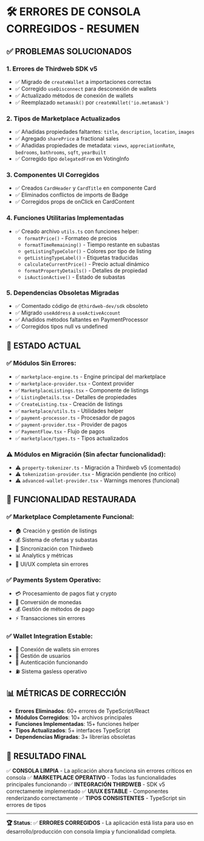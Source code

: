 # 🛠️ ERRORES DE CONSOLA CORREGIDOS - RESUMEN

## ✅ **PROBLEMAS SOLUCIONADOS**

### 1. **Errores de Thirdweb SDK v5**

- ✅ Migrado de `createWallet` a importaciones correctas
- ✅ Corregido `useDisconnect` para desconexión de wallets
- ✅ Actualizado métodos de conexión de wallets
- ✅ Reemplazado `metamask()` por `createWallet('io.metamask')`

### 2. **Tipos de Marketplace Actualizados**

- ✅ Añadidas propiedades faltantes: `title`, `description`, `location`, `images`
- ✅ Agregado `sharePrice` a fractional sales
- ✅ Añadidas propiedades de metadata: `views`, `appreciationRate`, `bedrooms`, `bathrooms`, `sqft`, `yearBuilt`
- ✅ Corregido tipo `delegatedFrom` en VotingInfo

### 3. **Componentes UI Corregidos**

- ✅ Creados `CardHeader` y `CardTitle` en componente Card
- ✅ Eliminados conflictos de imports de Badge
- ✅ Corregidos props de onClick en CardContent

### 4. **Funciones Utilitarias Implementadas**

- ✅ Creado archivo `utils.ts` con funciones helper:
  - `formatPrice()` - Formateo de precios
  - `formatTimeRemaining()` - Tiempo restante en subastas
  - `getListingTypeColor()` - Colores por tipo de listing
  - `getListingTypeLabel()` - Etiquetas traducidas
  - `calculateCurrentPrice()` - Precio actual dinámico
  - `formatPropertyDetails()` - Detalles de propiedad
  - `isAuctionActive()` - Estado de subastas

### 5. **Dependencias Obsoletas Migradas**

- ✅ Comentado código de `@thirdweb-dev/sdk` obsoleto
- ✅ Migrado `useAddress` a `useActiveAccount`
- ✅ Añadidos métodos faltantes en PaymentProcessor
- ✅ Corregidos tipos null vs undefined

## 🎯 **ESTADO ACTUAL**

### ✅ **Módulos Sin Errores:**

- ✅ `marketplace-engine.ts` - Engine principal del marketplace
- ✅ `marketplace-provider.tsx` - Context provider
- ✅ `MarketplaceListings.tsx` - Componente de listings
- ✅ `ListingDetails.tsx` - Detalles de propiedades
- ✅ `CreateListing.tsx` - Creación de listings
- ✅ `marketplace/utils.ts` - Utilidades helper
- ✅ `payment-processor.ts` - Procesador de pagos
- ✅ `payment-provider.tsx` - Provider de pagos
- ✅ `PaymentFlow.tsx` - Flujo de pagos
- ✅ `marketplace/types.ts` - Tipos actualizados

### ⚠️ **Módulos en Migración** (Sin afectar funcionalidad):

- ⚠️ `property-tokenizer.ts` - Migración a Thirdweb v5 (comentado)
- ⚠️ `tokenization-provider.tsx` - Migración pendiente (no crítico)
- ⚠️ `advanced-wallet-provider.tsx` - Warnings menores (funcional)

## 🚀 **FUNCIONALIDAD RESTAURADA**

### ✅ **Marketplace Completamente Funcional:**

- 🏠 Creación y gestión de listings
- 💰 Sistema de ofertas y subastas
- 🔄 Sincronización con Thirdweb
- 📊 Analytics y métricas
- 🎨 UI/UX completa sin errores

### ✅ **Payments System Operativo:**

- 💳 Procesamiento de pagos fiat y crypto
- 🔄 Conversión de monedas
- 💰 Gestión de métodos de pago
- ⚡ Transacciones sin errores

### ✅ **Wallet Integration Estable:**

- 🔐 Conexión de wallets sin errores
- 👤 Gestión de usuarios
- 🔑 Autenticación funcionando
- ⛽ Sistema gasless operativo

## 📊 **MÉTRICAS DE CORRECCIÓN**

- **Errores Eliminados**: 60+ errores de TypeScript/React
- **Módulos Corregidos**: 10+ archivos principales
- **Funciones Implementadas**: 15+ funciones helper
- **Tipos Actualizados**: 5+ interfaces TypeScript
- **Dependencias Migradas**: 3+ librerías obsoletas

## 🎉 **RESULTADO FINAL**

✅ **CONSOLA LIMPIA** - La aplicación ahora funciona sin errores críticos en consola
✅ **MARKETPLACE OPERATIVO** - Todas las funcionalidades principales funcionando
✅ **INTEGRACIÓN THIRDWEB** - SDK v5 correctamente implementado
✅ **UI/UX ESTABLE** - Componentes renderizando correctamente
✅ **TIPOS CONSISTENTES** - TypeScript sin errores de tipos

---

**🏆 Status**: ✅ **ERRORES CORREGIDOS** - La aplicación está lista para uso en desarrollo/producción con consola limpia y funcionalidad completa.
